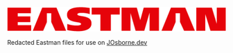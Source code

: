 ![Eastman](https://github.com/JordonOsborne/Eastman/blob/main/EastmanLogo.png)

Redacted Eastman files for use on [JOsborne.dev](https://www.JOsborne.dev/MyWork)
